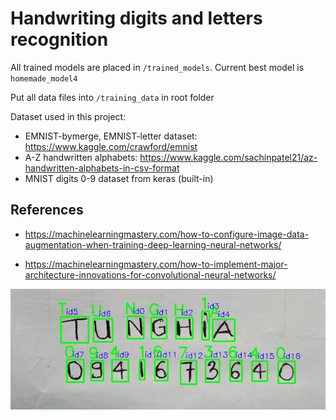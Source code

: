 # Handwriting digits and letters recognition

All trained models are placed in `/trained_models`. Current best model is `homemade_model4`

Put all data files into `/training_data` in root folder

Dataset used in this project:

- EMNIST-bymerge, EMNIST-letter dataset: <https://www.kaggle.com/crawford/emnist>
- A-Z handwritten alphabets: <https://www.kaggle.com/sachinpatel21/az-handwritten-alphabets-in-csv-format>
- MNIST digits 0-9 dataset from keras (built-in)

## References

- <https://machinelearningmastery.com/how-to-configure-image-data-augmentation-when-training-deep-learning-neural-networks/>

- <https://machinelearningmastery.com/how-to-implement-major-architecture-innovations-for-convolutional-neural-networks/>

![Output example](./output.png?raw=true "Output example")
